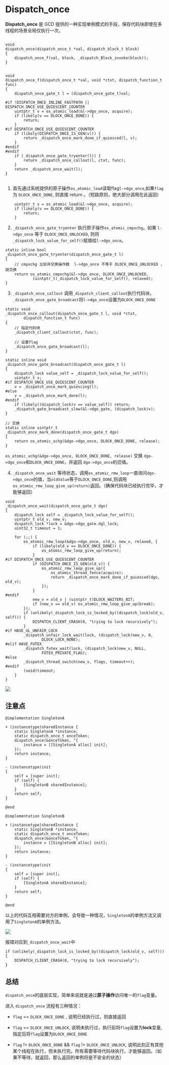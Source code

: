 # Dispatch_once

**Dispatch_once** 是 GCD 提供的一种实现单例模式的手段，保存代码块即使在多线程的场景全局仅执行一次。

```objc

void
dispatch_once(dispatch_once_t *val, dispatch_block_t block)
{
	dispatch_once_f(val, block, _dispatch_Block_invoke(block));
}


void
dispatch_once_f(dispatch_once_t *val, void *ctxt, dispatch_function_t func)
{
	dispatch_once_gate_t l = (dispatch_once_gate_t)val;

#if !DISPATCH_ONCE_INLINE_FASTPATH || DISPATCH_ONCE_USE_QUIESCENT_COUNTER
	uintptr_t v = os_atomic_load(&l->dgo_once, acquire);
	if (likely(v == DLOCK_ONCE_DONE)) {
		return;
	}
#if DISPATCH_ONCE_USE_QUIESCENT_COUNTER
	if (likely(DISPATCH_ONCE_IS_GEN(v))) {
		return _dispatch_once_mark_done_if_quiesced(l, v);
	}
#endif
#endif
	if (_dispatch_once_gate_tryenter(l)) {
		return _dispatch_once_callout(l, ctxt, func);
	}
	return _dispatch_once_wait(l);
}


```

1. 首先通过系统提供的原子操作`os_atomic_load`读取flag`l->dgo_once`,如果`flag`为 `DLOCK_ONCE_DONE`, 则直接 return 。（短路原则，绝大部分调用在此返回）

```objc
	uintptr_t v = os_atomic_load(&l->dgo_once, acquire);
	if (likely(v == DLOCK_ONCE_DONE)) {
		return;
	}
```

2. `_dispatch_once_gate_tryenter` 执行原子操作`os_atomic_cmpxchg`。如果 `l->dgo_once` 等于 `DLOCK_ONCE_UNLOCKED`, 则将`_dispatch_lock_value_for_self()`赋值给`l->dgo_once`。

```objc
static inline bool
_dispatch_once_gate_tryenter(dispatch_once_gate_t l)
{ 
    // cmpxchg 比较并交换操作数  l->dgo_once 不等于 DLOCK_ONCE_UNLOCKED ，就交换
	return os_atomic_cmpxchg(&l->dgo_once, DLOCK_ONCE_UNLOCKED,
			(uintptr_t)_dispatch_lock_value_for_self(), relaxed);
}
```
3. `_dispatch_once_callout` 调用`_dispatch_client_callout`执行代码块，`_dispatch_once_gate_broadcast`将`l->dgo_once`设置为`DLOCK_ONCE_DONE`

```objc
static void
_dispatch_once_callout(dispatch_once_gate_t l, void *ctxt,
		dispatch_function_t func)
{
    // 指定代码块
	_dispatch_client_callout(ctxt, func);

    // 设置flag
	_dispatch_once_gate_broadcast(l);
}

static inline void
_dispatch_once_gate_broadcast(dispatch_once_gate_t l)
{
	dispatch_lock value_self = _dispatch_lock_value_for_self();
	uintptr_t v;
#if DISPATCH_ONCE_USE_QUIESCENT_COUNTER
	v = _dispatch_once_mark_quiescing(l);
#else
	v = _dispatch_once_mark_done(l);
#endif
	if (likely((dispatch_lock)v == value_self)) return;
	_dispatch_gate_broadcast_slow(&l->dgo_gate, (dispatch_lock)v);
}

// 交换
static inline uintptr_t
_dispatch_once_mark_done(dispatch_once_gate_t dgo)
{
	return os_atomic_xchg(&dgo->dgo_once, DLOCK_ONCE_DONE, release);
}
```
`os_atomic_xchg(&dgo->dgo_once, DLOCK_ONCE_DONE, release)` 交换 `dgo->dgo_once`和`DLOCK_ONCE_DONE`，并返回 `dgo->dgo_once`的旧值。

4. `_dispatch_once_wait` 等待状态，调用`os_atomic_rmw_loop`一直询问`dgo->dgo_once`的值，当`oldValue`等于`DLOCK_ONCE_DONE`,则调用`os_atomic_rmw_loop_give_up(return)`返回。（确保代码块已经执行完毕，才能够返回）

```objc
void
_dispatch_once_wait(dispatch_once_gate_t dgo)
{
	dispatch_lock self = _dispatch_lock_value_for_self();
	uintptr_t old_v, new_v;
	dispatch_lock *lock = &dgo->dgo_gate.dgl_lock;
	uint32_t timeout = 1;

	for (;;) {
		os_atomic_rmw_loop(&dgo->dgo_once, old_v, new_v, relaxed, {
			if (likely(old_v == DLOCK_ONCE_DONE)) {
				os_atomic_rmw_loop_give_up(return);
			}
#if DISPATCH_ONCE_USE_QUIESCENT_COUNTER
			if (DISPATCH_ONCE_IS_GEN(old_v)) {
				os_atomic_rmw_loop_give_up({
					os_atomic_thread_fence(acquire);
					return _dispatch_once_mark_done_if_quiesced(dgo, old_v);
				});
			}
#endif
			new_v = old_v | (uintptr_t)DLOCK_WAITERS_BIT;
			if (new_v == old_v) os_atomic_rmw_loop_give_up(break);
		});
		if (unlikely(_dispatch_lock_is_locked_by((dispatch_lock)old_v, self))) {
			DISPATCH_CLIENT_CRASH(0, "trying to lock recursively");
		}
#if HAVE_UL_UNFAIR_LOCK
		_dispatch_unfair_lock_wait(lock, (dispatch_lock)new_v, 0,
				DLOCK_LOCK_NONE);
#elif HAVE_FUTEX
		_dispatch_futex_wait(lock, (dispatch_lock)new_v, NULL,
				FUTEX_PRIVATE_FLAG);
#else
		_dispatch_thread_switch(new_v, flags, timeout++);
#endif
		(void)timeout;
	}
}
```

![](https://pic.existorlive.cn/Dispatch_once.png)


## 注意点

```objc
@implementation SingletonA

+ (instancetype)sharedInstance {
    static SingletonA *instance;
    static dispatch_once_t onceToken;
    dispatch_once(&onceToken, ^{
        instance = [[SingletonA alloc] init];
    });
    return instance;
}

- (instancetype)init
{
    self = [super init];
    if (self) {
        [SingletonB sharedInstance];
    }
    return self;
}

@end

@implementation SingletonB

+ (instancetype)sharedInstance {
    static SingletonB *instance;
    static dispatch_once_t onceToken;
    dispatch_once(&onceToken, ^{
        instance = [[SingletonB alloc] init];
    });
    return instance;
}

- (instancetype)init
{
    self = [super init];
    if (self) {
        [SingletonA sharedInstance];
    }
    return self;
}

@end
```
以上的代码互相需要对方的单例，会导致一种情况，`SingletonA`的单例方法又调用了`SingletonA`的单例方法。

![](https://pic.existorlive.cn/%E6%88%AA%E5%B1%8F2021-06-30%20%E4%B8%8A%E5%8D%888.38.47.png)

报错对应到`_dispatch_once_wait`中

```objc
if (unlikely(_dispatch_lock_is_locked_by((dispatch_lock)old_v, self))) {
	DISPATCH_CLIENT_CRASH(0, "trying to lock recursively");
}
```


## 总结

`dispatch_once`的底层实现，简单来说就是通过**原子操作**访问唯一的`flag`变量。

进入 `dispatch_once` 流程有三种情况：

- `flag` == `DLOCK_ONCE_DONE` , 说明已经执行过，则直接返回

- `flag` == `DLOCK_ONCE_UNLOCK`, 说明未执行过，执行前将`flag`设置为**lock**变量,指定后将`flag`设置为`DLOCK_ONCE_DONE`

- `flag` != `DLOCK_ONCE_DONE` && `flag` != `DLOCK_ONCE_UNLOCK`, 说明此刻正有其他某个线程在执行，但未执行完。所有需要等待代码块执行，才能够返回。（如果不等待，就返回，那么返回的单例将是不安全的状态）

